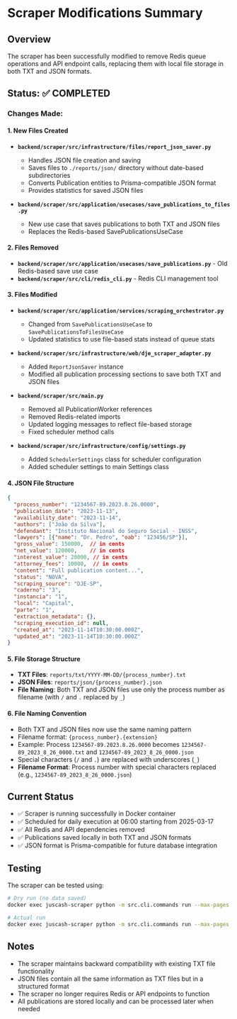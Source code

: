# Scraper Modifications Summary

## Overview
The scraper has been successfully modified to remove Redis queue operations and API endpoint calls, replacing them with local file storage in both TXT and JSON formats.

## Status: ✅ COMPLETED

### Changes Made:

#### 1. New Files Created
- **`backend/scraper/src/infrastructure/files/report_json_saver.py`**
  - Handles JSON file creation and saving
  - Saves files to `./reports/json/` directory without date-based subdirectories
  - Converts Publication entities to Prisma-compatible JSON format
  - Provides statistics for saved JSON files

- **`backend/scraper/src/application/usecases/save_publications_to_files.py`**
  - New use case that saves publications to both TXT and JSON files
  - Replaces the Redis-based SavePublicationsUseCase

#### 2. Files Removed
- **`backend/scraper/src/application/usecases/save_publications.py`** - Old Redis-based save use case
- **`backend/scraper/src/cli/redis_cli.py`** - Redis CLI management tool

#### 3. Files Modified
- **`backend/scraper/src/application/services/scraping_orchestrator.py`**
  - Changed from `SavePublicationsUseCase` to `SavePublicationsToFilesUseCase`
  - Updated statistics to use file-based stats instead of queue stats

- **`backend/scraper/src/infrastructure/web/dje_scraper_adapter.py`**
  - Added `ReportJsonSaver` instance
  - Modified all publication processing sections to save both TXT and JSON files

- **`backend/scraper/src/main.py`**
  - Removed all PublicationWorker references
  - Removed Redis-related imports
  - Updated logging messages to reflect file-based storage
  - Fixed scheduler method calls

- **`backend/scraper/src/infrastructure/config/settings.py`**
  - Added `SchedulerSettings` class for scheduler configuration
  - Added scheduler settings to main Settings class

#### 4. JSON File Structure
```json
{
  "process_number": "1234567-89.2023.8.26.0000",
  "publication_date": "2023-11-13",
  "availability_date": "2023-11-14",
  "authors": ["João da Silva"],
  "defendant": "Instituto Nacional do Seguro Social - INSS",
  "lawyers": [{"name": "Dr. Pedro", "oab": "123456/SP"}],
  "gross_value": 150000,  // in cents
  "net_value": 120000,    // in cents
  "interest_value": 20000, // in cents
  "attorney_fees": 10000,  // in cents
  "content": "Full publication content...",
  "status": "NOVA",
  "scraping_source": "DJE-SP",
  "caderno": "3",
  "instancia": "1",
  "local": "Capital",
  "parte": "1",
  "extraction_metadata": {},
  "scraping_execution_id": null,
  "created_at": "2023-11-14T10:30:00.000Z",
  "updated_at": "2023-11-14T10:30:00.000Z"
}
```

#### 5. File Storage Structure
- **TXT Files**: `reports/txt/YYYY-MM-DD/{process_number}.txt`
- **JSON Files**: `reports/json/{process_number}.json`
- **File Naming**: Both TXT and JSON files use only the process number as filename (with `/` and `.` replaced by `_`)

#### 6. File Naming Convention
- Both TXT and JSON files now use the same naming pattern
- Filename format: `{process_number}.{extension}`
- Example: Process `1234567-89.2023.8.26.0000` becomes `1234567-89_2023_8_26_0000.txt` and `1234567-89_2023_8_26_0000.json`
- Special characters (`/` and `.`) are replaced with underscores (`_`)
- **Filename Format**: Process number with special characters replaced (e.g., `1234567-89_2023_8_26_0000.json`)

## Current Status
- ✅ Scraper is running successfully in Docker container
- ✅ Scheduled for daily execution at 06:00 starting from 2025-03-17
- ✅ All Redis and API dependencies removed
- ✅ Publications saved locally in both TXT and JSON formats
- ✅ JSON format is Prisma-compatible for future database integration

## Testing
The scraper can be tested using:
```bash
# Dry run (no data saved)
docker exec juscash-scraper python -m src.cli.commands run --max-pages 1 --dry-run

# Actual run
docker exec juscash-scraper python -m src.cli.commands run --max-pages 1
```

## Notes
- The scraper maintains backward compatibility with existing TXT file functionality
- JSON files contain all the same information as TXT files but in a structured format
- The scraper no longer requires Redis or API endpoints to function
- All publications are stored locally and can be processed later when needed